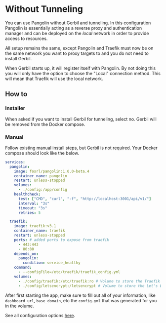 # Without Tunneling

You can use Pangolin without Gerbil and tunneling. In this configuration Pangolin is essentially acting as a reverse proxy and authentication manager and can be deployed on the *local* network in order to provide access to resources. 

All setup remains the same, except Pangolin and Traefik must now be on the same network you want to proxy targets to and you do not need to install Gerbil. 

When Gerbil starts up, it will register itself with Pangolin. By not doing this you will only have the option to choose the "Local" connection method. This will mean that Traefik will use the local network. 

## How to

### Installer

When asked if you want to install Gerbil for tunneling, select no. Gerbil will be removed from the Docker compose.

### Manual

Follow existing manual install steps, but Gerbil is not required. Your Docker compose should look like the below.

```yaml
services:
  pangolin:
    image: fosrl/pangolin:1.0.0-beta.4
    container_name: pangolin
    restart: unless-stopped
    volumes:
      - ./config:/app/config
    healthcheck:
      test: ["CMD", "curl", "-f", "http://localhost:3001/api/v1/"]
      interval: "3s"
      timeout: "3s"
      retries: 5

  traefik:
    image: traefik:v3.1
    container_name: traefik
    restart: unless-stopped
    ports: # added ports to expose from traefik
      - 443:443
      - 80:80
    depends_on:
      pangolin:
        condition: service_healthy
    command:
      - --configFile=/etc/traefik/traefik_config.yml
    volumes:
      - ./config/traefik:/etc/traefik:ro # Volume to store the Traefik configuration
      - ./config/letsencrypt:/letsencrypt # Volume to store the Let's Encrypt certificates
```

After first starting the app, make sure to fill out all of your information, like `dashboard_url`, `base_domain`, etc the `config.yml` that was generated for you in the volume.

See all configuration options [here](https://docs.fossorial.io/Pangolin/Configuration/config).
